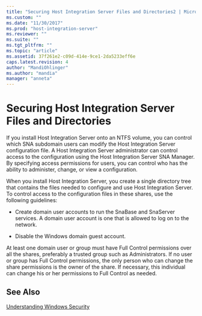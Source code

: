 ```yaml
---
title: "Securing Host Integration Server Files and Directories2 | Microsoft Docs"
ms.custom: ""
ms.date: "11/30/2017"
ms.prod: "host-integration-server"
ms.reviewer: ""
ms.suite: ""
ms.tgt_pltfrm: ""
ms.topic: "article"
ms.assetid: 37f261e2-c09d-414e-9ce1-2da5233eff6e
caps.latest.revision: 4
author: "MandiOhlinger"
ms.author: "mandia"
manager: "anneta"
---
```

# Securing Host Integration Server Files and Directories
If you install Host Integration Server onto an NTFS volume, you can control which SNA subdomain users can modify the Host Integration Server configuration file. A Host Integration Server administrator can control access to the configuration using the Host Integration Server SNA Manager. By specifying access permissions for users, you can control who has the ability to administer, change, or view a configuration.  
  
 When you install Host Integration Server, you create a single directory tree that contains the files needed to configure and use Host Integration Server. To control access to the configuration files in these shares, use the following guidelines:  
  
-   Create domain user accounts to run the SnaBase and SnaServer services. A domain user account is one that is allowed to log on to the network.  
  
-   Disable the Windows domain guest account.  
  
 At least one domain user or group must have Full Control permissions over all the shares, preferably a trusted group such as Administrators. If no user or group has Full Control permissions, the only person who can change the share permissions is the owner of the share. If necessary, this individual can change his or her permissions to Full Control as needed.  
  
## See Also  
 [Understanding Windows Security](../core/understanding-windows-security1.md)